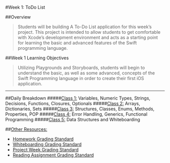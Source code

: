 #Week 1: ToDo List

##Overview
> Students will be building A To-Do List application for this week’s project. This project is intended to allow students to get comfortable with Xcode’s development environment and acts as a starting point for learning the basic and advanced features of the Swift programming language.

##Week 1 Learning Objectives
> Utilizing Playgrounds and Storyboards, students will begin to understand the basic, as well as some advanced, concepts of the Swift Programming language in order to create their first iOS application.
-----
##Daily Breakdown
#####[Class 1:](class-1) Variables, Numeric Types, Strings, Decisions, Functions, Closures, Optionals
#####[Class 2:](class-2) Arrays, Dictionaries, Sets
#####[Class 3:](class-3) Structures, Classes, Enums, Methods, Properties, POP
#####[Class 4:](class-4) Error Handling, Generics, Functional Programming
#####[Class 5:](class-5) Data Structures and Whiteboarding

##[Other Resources:](Resources/)
* [Homework Grading Standard](Resources/hw-grading-standard/)
* [Whiteboarding Grading Standard](Resources/wb-grading-standard/)
* [Project Week Grading Standard](Resources/pw-grading-standard/)
* [Reading Assignment Grading Standard](Resources/ra-grading-standard/)
